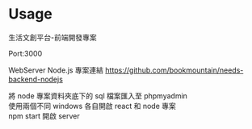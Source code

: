 # Usage

生活文創平台-前端開發專案

Port:3000

WebServer Node.js 專案連結 https://github.com/bookmountain/needs-backend-nodejs

將 node 專案資料夾底下的 sql 檔案匯入至 phpmyadmin
<br>
使用兩個不同 windows 各自開啟 react 和 node 專案
<br>
npm start 開啟 server
